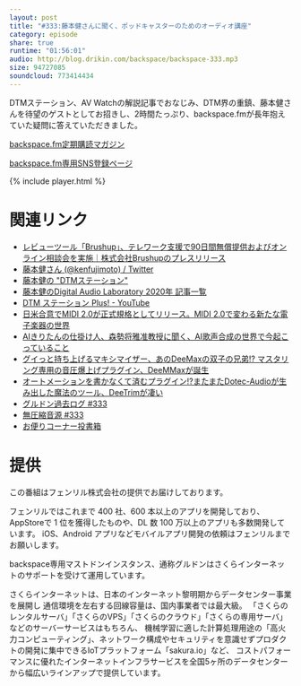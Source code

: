 ```yaml
---
layout: post
title: "#333:藤本健さんに聞く、ポッドキャスターのためのオーディオ講座"
category: episode
share: true
runtime: "01:56:01"
audio: http://blog.drikin.com/backspace/backspace-333.mp3
size: 94727085
soundcloud: 773414434
---
```


DTMステーション、AV Watchの解説記事でおなじみ、DTM界の重鎮、藤本健さんを待望のゲストとしてお招きし、2時間たっぷり、backspace.fmが長年抱えていた疑問に答えていただきました。

[backspace.fm定期購読マガジン](https://note.mu/drikin/m/m55ec296b7655)

[backspace.fm専用SNS登録ページ](https://mstdn.guru/invite/3WVHpSMr)

{% include player.html %}

# 関連リンク
* [レビューツール「Brushup」、テレワーク支援で90日間無償提供およびオンライン相談会を実施｜株式会社Brushupのプレスリリース](https://prtimes.jp/main/html/rd/p/000000016.000028456.html)
* [藤本健さん (@kenfujimoto) / Twitter](https://twitter.com/kenfujimoto)
* [藤本健の "DTMステーション"](https://www.dtmstation.com/)
* [藤本健のDigital Audio Laboratory 2020年 記事一覧](https://av.watch.impress.co.jp/docs/series/dal/index.html)
* [DTM ステーション Plus! - YouTube](https://www.youtube.com/channel/UCD-p0_mBiSC4z-14zFDbnJA)
* [日米合意でMIDI 2.0が正式規格としてリリース。MIDI 2.0で変わる新たな電子楽器の世界](https://www.dtmstation.com/archives/28653.html)
* [AIきりたんの仕掛け人、森勢将雅准教授に聞く、AI歌声合成の世界で今起こっていること](https://www.dtmstation.com/archives/28823.html)
* [グイっと持ち上げるマキシマイザー、あのDeeMaxの双子の兄弟!? マスタリング専用の音圧爆上げプラグイン、DeeMMaxが誕生](https://www.dtmstation.com/archives/21841.html)
* [オートメーションを書かなくて済むプラグイン!?またまたDotec-Audioが生み出した魔法のツール、DeeTrimが凄い](https://www.dtmstation.com/archives/51980540.html)
* [グルドン過去ログ #333](https://rbtnn.github.io/mstdn-picker/?instance=mstdn.guru&since_id=103785395727265199&max_id=103785924580898250)
* [無圧縮音源 #333](https://note.com/backspacefm/n/n3a485c779152)
* [お便りコーナー投書箱](https://forms.gle/NDBngfLwc3jKbLEJ6)

# 提供

この番組はフェンリル株式会社の提供でお届けしております。

フェンリルではこれまで 400 社、600 本以上のアプリを開発しており、AppStoreで 1 位を獲得したものや、DL 数 100 万以上のアプリも多数開発しています。
iOS、Android アプリなどモバイルアプリ開発の依頼はフェンリルまでお願いします。

backspace専用マストドンインスタンス、通称グルドンはさくらインターネットのサポートを受けて運用しています。

さくらインターネットは、日本のインターネット黎明期からデータセンター事業を展開し
通信環境を左右する回線容量は、国内事業者では最大級。
「さくらのレンタルサーバ」「さくらのVPS」「さくらのクラウド」「さくらの専用サーバ」などのサーバーサービスはもちろん、
機械学習に適した計算処理用途の「高火力コンピューティング」、ネットワーク構成やセキュリティを意識せずプロダクトの開発に集中できるIoTプラットフォーム「sakura.io」など、
コストパフォーマンスに優れたインターネットインフラサービスを全国5ヶ所のデータセンターから幅広いラインアップで提供しています。


